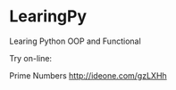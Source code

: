 # LearingPy
Learing Python OOP and Functional

Try on-line:

Prime Numbers 
http://ideone.com/gzLXHh
